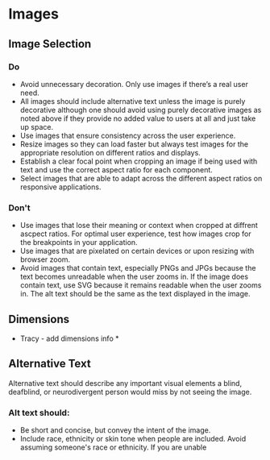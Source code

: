 # Images

## Image Selection

### Do
- Avoid unnecessary decoration. Only use images if there’s a real user need.
- All images should include alternative text unless the image is purely decorative although one should avoid using purely decorative images as noted above if they provide no added value to users at all and just take up space. 
- Use images that ensure consistency across the user experience.
- Resize images so they can load faster but always test images for the appropriate resolution on different ratios and displays.
- Establish a clear focal point when cropping an image if being used with text and use the correct aspect ratio for each component.
- Select images that are able to adapt across the different aspect ratios on responsive applications.

### Don't
- Use images that lose their meaning or context when cropped at diffrent ascpect ratios. For optimal user experience, test how images crop for the breakpoints in your application.
- Use images that are pixelated on certain devices or upon resizing with browser zoom.
- Avoid images that contain text, especially PNGs and JPGs because the text becomes unreadable when the user zooms in. If the image does contain text, use SVG because it remains readable when the user zooms in. The alt text should be the same as the text displayed in the image.

## Dimensions

* Tracy - add dimensions info * 

## Alternative Text

Alternative text should describe any important visual elements a blind, deafblind, or neurodivergent person would miss by not seeing the image.

### Alt text should:
- Be short and concise, but convey the intent of the image.
- Include race, ethnicity or skin tone when people are included. Avoid assuming someone's race or ethnicity. If you are unable
